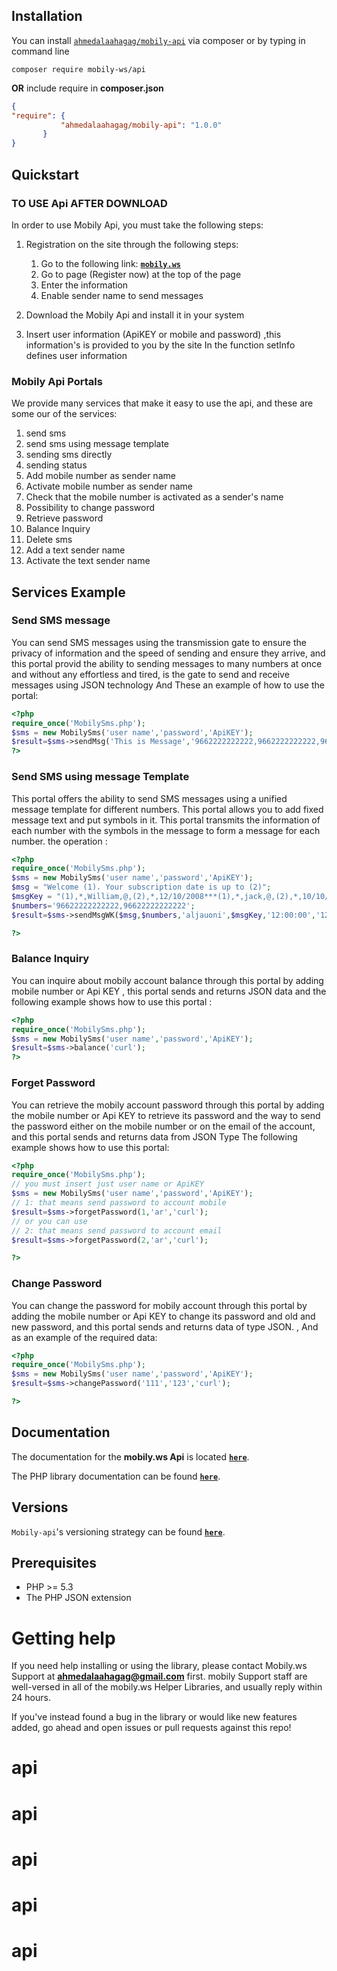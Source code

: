 
## Installation

You can install [`ahmedalaahagag/mobily-api`](https://packagist.org/packages/ahmedalaahagag/mobily-api)  via composer or by typing in command line  
```text
composer require mobily-ws/api
```

**OR**   include require in **composer.json** 
 
```json
{
"require": {
           "ahmedalaahagag/mobily-api": "1.0.0"
       }
}
```

## Quickstart

### TO USE Api AFTER DOWNLOAD
 In order to use Mobily Api, you must take the following steps:
 1. Registration on the site through the following steps:
    
    1. Go to the following link: **[`mobily.ws`](http://www.mobily.ws/sms/index.php)**
    2. Go to page (Register now) at the top of the page
    3. Enter the information
    5. Enable sender name to send messages
 2. Download the Mobily Api and install it in your system
 3. Insert user information (ApiKEY or mobile and password) ,this information's is provided to you by the site
 In the function setInfo defines user information

### Mobily Api Portals
We provide many services that make it easy to use the api, and these are some our of the services: 
1. send sms
2. send sms using message template 
3. sending sms directly
4. sending status
5. Add mobile number as sender name
6. Activate mobile number as sender name
7. Check that the mobile number is activated as a sender's name
8. Possibility to change password
9. Retrieve password
10. Balance Inquiry
11. Delete sms
12. Add a text sender name
13. Activate the text sender name

## Services Example

### Send SMS message
You can  send SMS messages using the transmission gate to ensure the privacy of information and the speed of sending and ensure they arrive, and this portal provid the ability to sending messages to many numbers at once and without any effortless and tired, is the gate to send and receive messages using JSON technology And These an example of how to use the portal:
```php
<?php
require_once('MobilySms.php');
$sms = new MobilySms('user name','password','ApiKEY');
$result=$sms->sendMsg('This is Message','9662222222222,9662222222222,9662222222222','NEW SMS','17:30:00','12/30/2017',1,'deleteKey','curl');
?>

```

### Send SMS using message Template
This portal offers the ability to send SMS messages using a unified message template for different numbers. This portal allows you to add fixed message text and put symbols in it. This portal transmits the information of each number with the symbols in the message to form a message for each number. the operation :

```php
<?php
require_once('MobilySms.php');
$sms = new MobilySms('user name','password','ApiKEY');
$msg = "Welcome (1)، Your subscription date is up to (2)";
$msgKey = "(1),*,William,@,(2),*,12/10/2008***(1),*,jack,@,(2),*,10/10/2008";
$numbers='96622222222222,96622222222222';
$result=$sms->sendMsgWK($msg,$numbers,'aljauoni',$msgKey,'12:00:00','12/27/2017',0,'deleteKey','curl');

?>
```

### Balance Inquiry
You can inquire about mobily account balance through this portal by adding mobile number or Api KEY , this portal sends and returns JSON data and the following example shows how to use this portal :
```php
<?php
require_once('MobilySms.php');
$sms = new MobilySms('user name','password','ApiKEY');
$result=$sms->balance('curl');
?>
```

### Forget Password
You can retrieve the mobily account password through this portal by adding the mobile number or Api KEY to retrieve its password and the way to send the password either on the mobile number or on the email of the account, and this portal sends and returns data from JSON Type The following example shows how to use this portal:
```php
<?php
require_once('MobilySms.php');
// you must insert just user name or ApiKEY
$sms = new MobilySms('user name','password','ApiKEY');
// 1: that means send password to account mobile
$result=$sms->forgetPassword(1,'ar','curl');
// or you can use
// 2: that means send password to account email 
$result=$sms->forgetPassword(2,'ar','curl');

?>
```

### Change Password
You can change the password for mobily account through this portal by adding the mobile number or Api KEY to change its password and old and new password, and this portal sends and returns data of type JSON. , And as an example of the required data:
```php
<?php
require_once('MobilySms.php');
$sms = new MobilySms('user name','password','ApiKEY');
$result=$sms->changePassword('111','123','curl');

?>
```
## Documentation

The documentation for the **mobily.ws Api** is located **[`here`](http://www.mobily.ws/)**.

The PHP library documentation can be found **[`here`](http://www.mobily.ws/)**.

## Versions

`Mobily-api`'s versioning strategy can be found **[`here`](http://www.mobily.ws/)**.

## Prerequisites

* PHP >= 5.3
* The PHP JSON extension

# Getting help

If you need help installing or using the library, please contact Mobily.ws Support at **ahmedalaahagag@gmail.com** first. mobily Support staff are well-versed in all of the mobily.ws Helper Libraries, and usually reply within 24 hours.

If you've instead found a bug in the library or would like new features added, go ahead and open issues or pull requests against this repo!
# api
# api
# api
# api
# api
